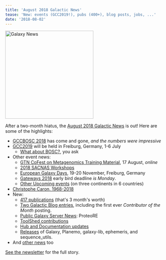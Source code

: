 ```yaml
---
title: 'August 2018 Galactic News'
tease: 'New: events (GCC2019!), pubs (400+), blog posts, jobs, ...'
date: '2018-08-02'
---
```

[<img class="pull-right" src="/src/news/2018-08-galaxy-update/2018-08-news-summary.png" alt="Galaxy News" width="280" />](/src/galaxy-updates/2018-08/index.md>)

After a two-month hiatus, the [August  2018 Galactic News](/src/galaxy-updates/2018-08/index.md) is out!  Here are some of the highlights:

* [GCCBOSC 2018](/src/galaxy-updates/2018-08/index.md#gccbosc-2018-is-done) has come and gone, *and the numbers were impressive*
* [GCC2019](/src/galaxy-updates/2018-08/index.md#2019-galaxy-community-conference-1-6-july-freiburg-germany) will be held in Freiburg, Germany, 1-6 July
  * [What about BOSC?](/src/galaxy-updates/2018-08/index.md#what-about-bosc), you ask
* Other event news:
  * [GTN CoFest on Metagenomics Training Material](/src/galaxy-updates/2018-08/index.md#gtn-cofest-on-metagenomics-training-material-17-august), 17 August, *online*
  * [2018 SACNAS Workshops](/src/galaxy-updates/2018-08/index.md#2018-sacnas-workshops)
  * [European Galaxy Days](/src/galaxy-updates/2018-08/index.md#european-galaxy-days-19-20-november-freiburg-germany), 19-20 November, Freiburg, Germany
  * [Gateways 2018](/src/galaxy-updates/2018-08/index.md#gateways-2018) early bird deadline *is Monday*.
  * [Other Upcoming events](/src/galaxy-updates/2018-08/index.md#upcoming-events) (on three continents in 6 countries)
* [Christophe Caron, 1968-2018](/src/galaxy-updates/2018-08/index.md#christophe-caron-1968-2018)
* New:
  * [417 publications](/src/galaxy-updates/2018-08/index.md#publications) (that's 3 month's worth)
  * [Two Galactic Blog entries](/src/galaxy-updates/2018-08/index.md#new-galactic-blog-entries), including the first ever *Contributor of the Month* posting.
  * [Public Galaxy Server News](/src/galaxy-updates/2018-08/index.md#public-galaxy-server-news): ProteoRE
  * [ToolShed contributions](/src/galaxy-updates/2018-08/index.md#toolshed-contributions)
  * [Hub and Documentation updates](/src/galaxy-updates/2018-08/index.md#hub-and-doc-updates)
  * [Releases](/src/galaxy-updates/2018-08/index.md#releases) of Galaxy, Planemo, galaxy-lib, ephemeris, and sequence_utils.
* And [other news](/src/galaxy-updates/2018-08/index.md#other-news) too

[See the newsletter](/src/galaxy-updates/2018-08/index.md) for the full story.
